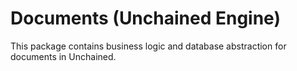 # Documents (Unchained Engine)

This package contains business logic and database abstraction for documents in Unchained.
